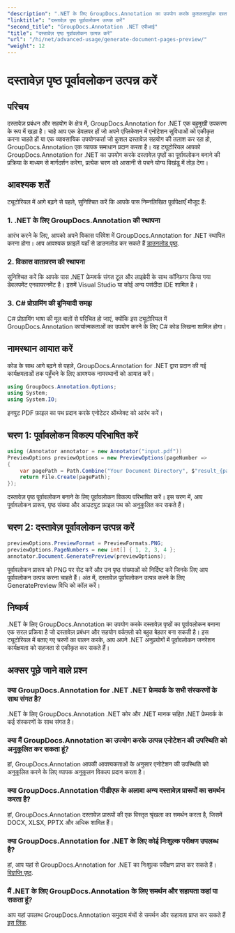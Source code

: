```yaml
---
"description": ".NET के लिए GroupDocs.Annotation का उपयोग करके कुशलतापूर्वक दस्तावेज़ पृष्ठों का पूर्वावलोकन कैसे उत्पन्न करें, यह जानें। इस व्यापक के साथ अपने दस्तावेज़ प्रबंधन वर्कफ़्लो को बढ़ाएँ।"
"linktitle": "दस्तावेज़ पृष्ठ पूर्वावलोकन उत्पन्न करें"
"second_title": "GroupDocs.Annotation .NET एपीआई"
"title": "दस्तावेज़ पृष्ठ पूर्वावलोकन उत्पन्न करें"
"url": "/hi/net/advanced-usage/generate-document-pages-preview/"
"weight": 12
---
```


# दस्तावेज़ पृष्ठ पूर्वावलोकन उत्पन्न करें

## परिचय
दस्तावेज़ प्रबंधन और सहयोग के क्षेत्र में, GroupDocs.Annotation for .NET एक बहुमुखी उपकरण के रूप में खड़ा है। चाहे आप एक डेवलपर हों जो अपने एप्लिकेशन में एनोटेशन सुविधाओं को एकीकृत करना चाहते हों या एक व्यावसायिक उपयोगकर्ता जो कुशल दस्तावेज़ सहयोग की तलाश कर रहा हो, GroupDocs.Annotation एक व्यापक समाधान प्रदान करता है। यह ट्यूटोरियल आपको GroupDocs.Annotation for .NET का उपयोग करके दस्तावेज़ पृष्ठों का पूर्वावलोकन बनाने की प्रक्रिया के माध्यम से मार्गदर्शन करेगा, प्रत्येक चरण को आसानी से पचने योग्य विखंडू में तोड़ देगा।
## आवश्यक शर्तें
ट्यूटोरियल में आगे बढ़ने से पहले, सुनिश्चित करें कि आपके पास निम्नलिखित पूर्वापेक्षाएँ मौजूद हैं:
### 1. .NET के लिए GroupDocs.Annotation की स्थापना
आरंभ करने के लिए, आपको अपने विकास परिवेश में GroupDocs.Annotation for .NET स्थापित करना होगा। आप आवश्यक फ़ाइलें यहाँ से डाउनलोड कर सकते हैं [डाउनलोड पृष्ठ](https://releases.groupdocs.com/annotation/net/).
### 2. विकास वातावरण की स्थापना
सुनिश्चित करें कि आपके पास .NET फ्रेमवर्क संगत टूल और लाइब्रेरी के साथ कॉन्फ़िगर किया गया डेवलपमेंट एनवायरनमेंट है। इसमें Visual Studio या कोई अन्य पसंदीदा IDE शामिल है।
### 3. C# प्रोग्रामिंग की बुनियादी समझ
C# प्रोग्रामिंग भाषा की मूल बातों से परिचित हो जाएं, क्योंकि इस ट्यूटोरियल में GroupDocs.Annotation कार्यात्मकताओं का उपयोग करने के लिए C# कोड लिखना शामिल होगा।

## नामस्थान आयात करें
कोड के साथ आगे बढ़ने से पहले, GroupDocs.Annotation for .NET द्वारा प्रदान की गई कार्यक्षमताओं तक पहुँचने के लिए आवश्यक नामस्थानों को आयात करें।

```csharp
using GroupDocs.Annotation.Options;
using System;
using System.IO;

```
इनपुट PDF फ़ाइल का पथ प्रदान करके एनोटेटर ऑब्जेक्ट को आरंभ करें।
## चरण 1: पूर्वावलोकन विकल्प परिभाषित करें
```csharp
using (Annotator annotator = new Annotator("input.pdf"))
PreviewOptions previewOptions = new PreviewOptions(pageNumber =>
{
    var pagePath = Path.Combine("Your Document Directory", $"result_{pageNumber}.png");
    return File.Create(pagePath);
});
```
दस्तावेज़ पृष्ठ पूर्वावलोकन बनाने के लिए पूर्वावलोकन विकल्प परिभाषित करें। इस चरण में, आप पूर्वावलोकन प्रारूप, पृष्ठ संख्या और आउटपुट फ़ाइल पथ को अनुकूलित कर सकते हैं।
## चरण 2: दस्तावेज़ पूर्वावलोकन उत्पन्न करें
```csharp
previewOptions.PreviewFormat = PreviewFormats.PNG;
previewOptions.PageNumbers = new int[] { 1, 2, 3, 4 };
annotator.Document.GeneratePreview(previewOptions);
```
पूर्वावलोकन प्रारूप को PNG पर सेट करें और उन पृष्ठ संख्याओं को निर्दिष्ट करें जिनके लिए आप पूर्वावलोकन उत्पन्न करना चाहते हैं। अंत में, दस्तावेज़ पूर्वावलोकन उत्पन्न करने के लिए GeneratePreview विधि को कॉल करें।

## निष्कर्ष
.NET के लिए GroupDocs.Annotation का उपयोग करके दस्तावेज़ पृष्ठों का पूर्वावलोकन बनाना एक सरल प्रक्रिया है जो दस्तावेज़ प्रबंधन और सहयोग वर्कफ़्लो को बहुत बेहतर बना सकती है। इस ट्यूटोरियल में बताए गए चरणों का पालन करके, आप अपने .NET अनुप्रयोगों में पूर्वावलोकन जनरेशन कार्यक्षमता को सहजता से एकीकृत कर सकते हैं।
## अक्सर पूछे जाने वाले प्रश्न
### क्या GroupDocs.Annotation for .NET .NET फ्रेमवर्क के सभी संस्करणों के साथ संगत है?
.NET के लिए GroupDocs.Annotation .NET कोर और .NET मानक सहित .NET फ्रेमवर्क के कई संस्करणों के साथ संगत है।
### क्या मैं GroupDocs.Annotation का उपयोग करके उत्पन्न एनोटेशन की उपस्थिति को अनुकूलित कर सकता हूं?
हां, GroupDocs.Annotation आपकी आवश्यकताओं के अनुसार एनोटेशन की उपस्थिति को अनुकूलित करने के लिए व्यापक अनुकूलन विकल्प प्रदान करता है।
### क्या GroupDocs.Annotation पीडीएफ के अलावा अन्य दस्तावेज़ प्रारूपों का समर्थन करता है?
हां, GroupDocs.Annotation दस्तावेज़ प्रारूपों की एक विस्तृत श्रृंखला का समर्थन करता है, जिसमें DOCX, XLSX, PPTX और अधिक शामिल हैं।
### क्या GroupDocs.Annotation for .NET के लिए कोई निःशुल्क परीक्षण उपलब्ध है?
हां, आप यहां से GroupDocs.Annotation for .NET का निःशुल्क परीक्षण प्राप्त कर सकते हैं। [विज्ञप्ति पृष्ठ](https://releases.groupdocs.com/).
### मैं .NET के लिए GroupDocs.Annotation के लिए समर्थन और सहायता कहां पा सकता हूं?
आप यहां उपलब्ध GroupDocs.Annotation समुदाय मंचों से समर्थन और सहायता प्राप्त कर सकते हैं [इस लिंक](https://forum.groupdocs.com/c/annotation/10).